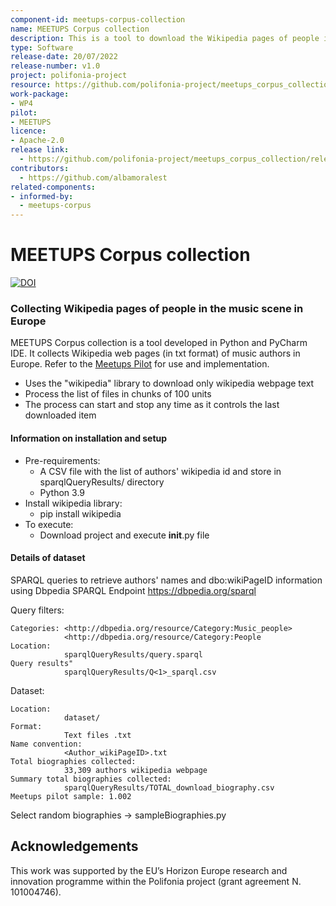 ```yaml
---
component-id: meetups-corpus-collection
name: MEETUPS Corpus collection
description: This is a tool to download the Wikipedia pages of people in the music scene in Europe
type: Software
release-date: 20/07/2022
release-number: v1.0
project: polifonia-project
resource: https://github.com/polifonia-project/meetups_corpus_collection/
work-package:
- WP4
pilot:
- MEETUPS
licence: 
- Apache-2.0
release link:
  - https://github.com/polifonia-project/meetups_corpus_collection/releases/tag/v1.0
contributors:
  - https://github.com/albamoralest
related-components:
- informed-by: 
  - meetups-corpus
---
```


# MEETUPS Corpus collection

[![DOI](https://zenodo.org/badge/504547694.svg)](https://zenodo.org/badge/latestdoi/504547694)

### Collecting Wikipedia pages of people in the music scene in Europe

MEETUPS Corpus collection is a tool developed in Python and PyCharm IDE. It collects Wikipedia web pages (in txt format) of music authors in Europe.
Refer to the [Meetups Pilot](https://github.com/polifonia-project/meetups_pilot) for use and implementation.

- Uses the "wikipedia" library to download only wikipedia webpage text
- Process the list of files in chunks of 100 units
- The process can start and stop any time as it controls the last downloaded item


#### Information on installation and setup

- Pre-requirements:
  - A CSV file with the list of authors' wikipedia id and store in sparqlQueryResults/ directory
  - Python 3.9
- Install wikipedia library:
  - pip install wikipedia
- To execute:
  - Download project and execute __init__.py file

#### Details of dataset

SPARQL queries to retrieve authors' names and dbo:wikiPageID information using Dbpedia SPARQL Endpoint https://dbpedia.org/sparql

Query filters:
  
    Categories: <http://dbpedia.org/resource/Category:Music_people>
                <http://dbpedia.org/resource/Category:People
    Location:
                sparqlQueryResults/query.sparql
    Query results"
                sparqlQueryResults/Q<1>_sparql.csv

Dataset:
    
    Location:
                dataset/
    Format:
                Text files .txt
    Name convention:
                <Author_wikiPageID>.txt
    Total biographies collected: 
                33,309 authors wikipedia webpage
    Summary total biographies collected: 
                sparqlQueryResults/TOTAL_download_biography.csv
    Meetups pilot sample: 1.002

Select random biographies -> sampleBiographies.py

## Acknowledgements

This work was supported by the EU’s Horizon Europe research and innovation programme within the Polifonia project (grant agreement N. 101004746).
